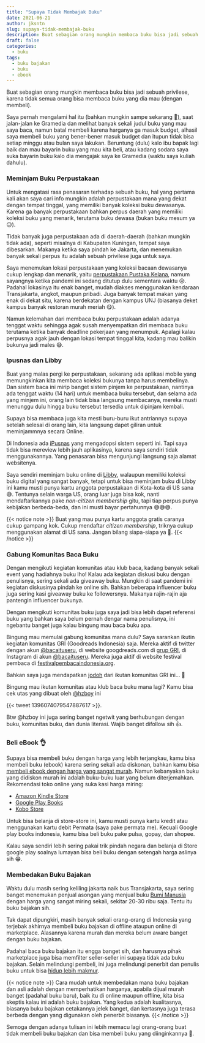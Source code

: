 ```yaml
---
title: "Supaya Tidak Membajak Buku"
date: 2021-06-21
author: jksntn
slug: supaya-tidak-membajak-buku
description: Buat sebagian orang mungkin membaca buku bisa jadi sebuah privilese, karena tidak semua orang bisa membaca buku yang dia mau (dengan membeli). 
draft: false
categories:
  - buku
tags:
  - buku bajakan
  - buku
  - ebook
---
```

Buat sebagian orang mungkin membaca buku bisa jadi sebuah privilese, karena tidak semua orang bisa membaca buku yang dia mau (dengan membeli). 

Saya pernah mengalami hal itu (bahkan mungkin sampe sekarang 🤣), saat jalan-jalan ke Gramedia dan melihat banyak sekali judul buku yang mau saya baca, namun batal membeli karena harganya ga masuk budget, alhasil saya membeli buku yang bener-bener masuk budget dan itupun tidak bisa setiap minggu atau bulan saya lakukan. Beruntung (dulu) kalo ibu bapak lagi baik dan mau bayarin buku yang mau kita beli, atau kadang sodara saya suka bayarin buku kalo dia mengajak saya ke Gramedia (waktu saya kuliah dahulu). 

<!--more-->

### Meminjam Buku Perpustakaan

Untuk mengatasi rasa penasaran terhadap sebuah buku, hal yang pertama kali akan saya cari info mungkin adalah perpustakaan mana yang dekat dengan tempat tinggal, yang memiliki banyak koleksi buku dewasanya. Karena ga banyak perpustakaan bahkan perpus daerah yang memiliki koleksi buku yang menarik, terutama buku dewasa (bukan buku mesum ya 😥). 

Tidak banyak juga perpustakaan ada di daerah-daerah (bahkan mungkin tidak ada), seperti misalnya di Kabupaten Kuningan, tempat saya dibesarkan. Makanya ketika saya pindah ke Jakarta, dan menemukan banyak sekali perpus itu adalah sebuah privilese juga untuk saya.

Saya menemukan lokasi perpustakaan yang koleksi bacaan dewasanya cukup lengkap dan menarik, yaitu [perpustakaan Pustaka Kelana](https://goo.gl/maps/HsNeBhMYS6g8pePj8), namum sayangnya ketika pandemi ini sedang ditutup dulu sementara waktu 😥. Padahal lokasinya itu enak banget, mudah diakses menggunakan kendaraan Transjakarta, angkot, maupun pribadi. Juga banyak tempat makan yang enak di dekat situ, karena berdekatan dengan kampus UNJ (biasanya deket kampus banyak restoran murah meriah 😋).

Namun kelemahan dari membaca buku perpustakaan adalah adanya tenggat waktu sehingga agak susah menyempatkan diri membaca buku terutama ketika banyak deadline pekerjaan yang menumpuk. Apalagi kalau perpusnya agak jauh dengan lokasi tempat tinggal kita, kadang mau balikin bukunya jadi males 😅.

### Ipusnas dan Libby

Buat yang malas pergi ke perpustakaan, sekarang ada aplikasi mobile yang memungkinkan kita membaca koleksi bukunya tanpa harus membelinya. Dan sistem baca ini mirip banget sistem pinjem ke perpustakaan, nantinya ada tenggat waktu (14 hari) untuk membaca buku tersebut, dan selama ada yang minjem ini, orang lain tidak bisa langsung membacanya, mereka musti menunggu dulu hingga buku tersebut tersedia untuk dipinjam kembali. 

Supaya bisa membaca juga kita mesti buru-buru ikut antriannya supaya setelah selesai di orang lain, kita langsung dapet giliran untuk meminjammnya secara Online. 

Di Indonesia ada [iPusnas](https://ipusnas.id/) yang mengadopsi sistem seperti ini. Tapi saya tidak bisa mereview lebih jauh aplikasinya, karena saya sendiri tidak menggunakannya. Yang penasaran bisa mengunjungi langsung saja alamat websitenya. 

Saya sendiri meminjam buku online di [Libby](https://libbyapp.com), walaupun memiliki koleksi buku digital yang sangat banyak, tetapi untuk bisa meminjam buku di Libby ini kamu musti punya kartu anggota perpustakaan di Kota-kota di US sana 😅. Tentunya selain warga US, orang luar juga bisa kok, nanti mendaftarkannya pake *non-citizen membership* gitu, tapi tiap perpus punya kebijakan berbeda-beda, dan ini musti bayar pertahunnya 😅😅😅.

{{< notice note >}}
Buat yang mau punya kartu anggota gratis caranya cukup gampang kok. Cukup mendaftar *citizen membership*, triknya cukup menggunakan alamat di US sana. Jangan bilang siapa-siapa ya 🤫.
{{< /notice >}}

### Gabung Komunitas Baca Buku

Dengan mengikuti kegiatan komunitas atau klub baca, kadang banyak sekali event yang hadiahnya buku lho! Kalau ada kegiatan diskusi buku dengan penulisnya, sering sekali ada giveaway buku. Mungkin di saat pandemi ini kegiatan diskusinya pindah ke online sih. Bahkan beberapa influencer buku juga sering kasi giveaway buku ke followersnya. Makanya rajin-rajin aja pantengin influencer bukunya.

Dengan mengikuti komunitas buku juga saya jadi bisa lebih dapet referensi buku yang bahkan saya belum pernah dengar nama penulisnya, ini ngebantu banget juga kalau bingung mau baca buku apa.

Bingung mau memulai gabung komunitas mana dulu? Saya sarankan ikutin kegiatan komunitas GRI (Goodreads Indonesia) saja. Mereka aktif di twitter dengan akun [@bacaituseru](https://twitter.com/bacaituseru), di website googdreads.com di [grup GRI](https://www.goodreads.com/group/show/345-goodreads-indonesia), di Instagram di akun [@bacaituseru](https://www.instagram.com/bacaituseru/). Mereka juga aktif di website festival pembaca di [festivalpembacaindonesia.org](https://festivalpembacaindonesia.org). 

Bahkan saya juga mendapatkan [jodoh](https://ellysdanjaka.tumblr.com/) dari ikutan komunitas GRI ini... 🥰

Bingung mau ikutan komunitas atau klub baca buku mana lagi? Kamu bisa cek utas yang dibuat oleh [@hzboy](https://twitter.com/hzboy) ini

{{< tweet 1396074079547887617 >}}. 

Btw @hzboy ini juga sering banget ngetwit yang berhubungan dengan buku, komunitas buku, dan dunia literasi. Wajib banget difollow sih 👍. 

### Beli eBook 👌

Supaya bisa membeli buku dengan harga yang lebih terjangkau, kamu bisa membeli buku (ebook) karena sering sekali ada diskonan, bahkan kamu bisa [membeli ebook dengan harga yang sangat murah](/membeli-ebook-setengah-harga). Namun kebanyakan buku yang didiskon murah ini adalah buku-buku luar yang belum diterjemahkan. Rekomendasi toko online yang suka kasi harga miring:

- [Amazon Kindle Store](https://www.amazon.com/Kindle-Store/b?ie=UTF8&node=133140011)
- [Google Play Books](https://play.google.com/store/books?)
- [Kobo Store](https://www.kobo.com/) 

Untuk bisa belanja di store-store ini, kamu musti punya kartu kredit atau menggunakan kartu debit Permata (saya pake permata me). Kecuali Google play books indonesia, kamu bisa beli buku pake pulsa, gopay, dan shopee.

Kalau saya sendiri lebih sering pakai trik pindah negara dan belanja di Store google play soalnya lumayan bisa beli buku dengan setengah harga aslinya sih 😁. 

### Membedakan Buku Bajakan

Waktu dulu masih sering keliling jakarta naik bus Transjakarta, saya sering banget menemukan penjual asongan yang menjual buku [Bumi Manusia](https://www.goodreads.com/book/show/1398034.Bumi_Manusia) dengan harga yang sangat miring sekali, sekitar 20-30 ribu saja. Tentu itu buku bajakan sih.

Tak dapat dipungkiri, masih banyak sekali orang-orang di Indonesia yang terjebak akhirnya membeli buku bajakan di offline ataupun online di marketplace. Alasannya karena murah dan mereka belum aware banget dengan buku bajakan. 

Padahal baca buku bajakan itu engga banget sih, dan harusnya pihak marketplace juga bisa memfilter seller-seller ini supaya tidak ada buku bajakan. Selain melindungi pembeli, ini juga melindungi penerbit dan penulis buku untuk bisa [hidup lebih makmur](https://manistebu.com/2014/08/berapa-penghasilan-penulis-indonesia/). 

{{< notice note >}}
Cara mudah untuk membedakan mana buku bajakan dan asli adalah dengan memperhatikan harganya, apabila dijual murah banget (padahal buku baru), baik itu di online maupun offline, kita bisa skeptis kalau ini adalah buku bajakan. Yang kedua adalah kualitasnya, biasanya buku bajakan cetakannya jelek banget, dan kertasnya juga terasa berbeda dengan yang digunakan oleh penerbit biasanya. 
{{< /notice >}}

Semoga dengan adanya tulisan ini lebih memacu lagi orang-orang buat tidak membeli buku bajakan dan bisa membeli buku yang diinginkannya 🙏.









